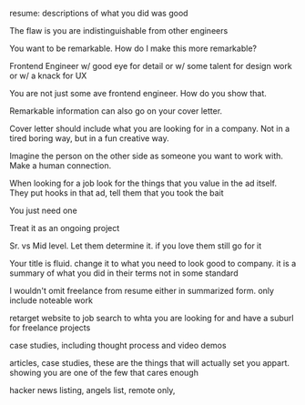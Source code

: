 resume: descriptions of what you did was good


The flaw is you are indistinguishable from other engineers

You want to be remarkable. How do I make this more remarkable?

Frontend Engineer w/ good eye for detail or w/ some talent for design work or w/ a knack for UX


You are not just some ave frontend engineer. How do you show that.


Remarkable information can also go on your cover letter. 

Cover letter should include what you are looking for in a company. Not in a tired boring way, but in a fun creative way.

Imagine the person on the other side as someone you want to work with. Make a human connection.


When looking for a job look for the things that you value in the ad itself. 
They put hooks in that ad, tell them that you took the bait

You just need one

Treat it as an ongoing project

Sr. vs Mid level. Let them determine it. if you love them still go for it

Your title is fluid. change it to what you need to look good to company. 
it is a summary of what you did in their terms not in some standard

I wouldn't omit freelance from  resume either in summarized form. only include noteable work

retarget website to job search to whta you are looking for and have a suburl for freelance projects

case studies, including thought process and video demos

articles, case studies, these are the things that will actually set you appart. showing you are one of the few that cares enough


hacker news listing, angels list, remote only, 

